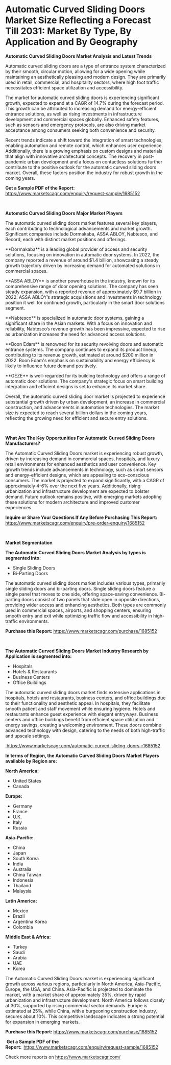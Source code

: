 <p><h1>Automatic Curved Sliding Doors Market Size Reflecting a Forecast Till 2031: Market By Type, By Application and By Geography</h1></p><p><strong>Automatic Curved Sliding Doors Market Analysis and Latest Trends</strong></p>
<p><p>Automatic curved sliding doors are a type of entrance system characterized by their smooth, circular motion, allowing for a wide opening while maintaining an aesthetically pleasing and modern design. They are primarily used in retail, commercial, and hospitality sectors, where high foot traffic necessitates efficient space utilization and accessibility. </p><p>The market for automatic curved sliding doors is experiencing significant growth, expected to expand at a CAGR of 14.7% during the forecast period. This growth can be attributed to increasing demand for energy-efficient entrance solutions, as well as rising investments in infrastructure development and commercial spaces globally. Enhanced safety features, such as sensors and emergency protocols, are also driving market acceptance among consumers seeking both convenience and security.</p><p>Recent trends indicate a shift toward the integration of smart technologies, enabling automation and remote control, which enhances user experience. Additionally, there is a growing emphasis on custom designs and materials that align with innovative architectural concepts. The recovery in post-pandemic urban development and a focus on contactless solutions further contribute to the positive outlook for the automatic curved sliding doors market. Overall, these factors position the industry for robust growth in the coming years.</p></p>
<p><strong>Get a Sample PDF of the Report:&nbsp;</strong> <a href="https://www.marketscagr.com/enquiry/request-sample/1685152?utm_campaign=1999&utm_medium=2&utm_source=Github&utm_content=ia&utm_term=30122024&utm_id=automatic-curved-sliding-doors">https://www.marketscagr.com/enquiry/request-sample/1685152</a></p>
<p>&nbsp;</p>
<p><strong>Automatic Curved Sliding Doors Major Market Players</strong></p>
<p><p>The automatic curved sliding doors market features several key players, each contributing to technological advancements and market growth. Significant companies include Dormakaba, ASSA ABLOY, Nabtesco, and Record, each with distinct market positions and offerings.</p><p>**Dormakaba** is a leading global provider of access and security solutions, focusing on innovation in automatic door systems. In 2022, the company reported a revenue of around $1.4 billion, showcasing a steady growth trajectory driven by increasing demand for automated solutions in commercial spaces.</p><p>**ASSA ABLOY** is another powerhouse in the industry, known for its comprehensive range of door opening solutions. The company has seen steady expansion, with a reported revenue of approximately $9.7 billion in 2022. ASSA ABLOY’s strategic acquisitions and investments in technology position it well for continued growth, particularly in the smart door solutions segment.</p><p>**Nabtesco** is specialized in automatic door systems, gaining a significant share in the Asian markets. With a focus on innovation and reliability, Nabtesco’s revenue growth has been impressive, expected to rise as urbanization increases the need for advanced access solutions.</p><p>**Boon Edam** is renowned for its security revolving doors and automatic entrance systems. The company continues to expand its product lineup, contributing to its revenue growth, estimated at around $200 million in 2022. Boon Edam's emphasis on sustainability and energy efficiency is likely to influence future demand positively.</p><p>**GEZE** is well-regarded for its building technology and offers a range of automatic door solutions. The company's strategic focus on smart building integration and efficient designs is set to enhance its market share.</p><p>Overall, the automatic curved sliding door market is projected to experience substantial growth driven by urban development, an increase in commercial construction, and advancements in automation technologies. The market size is expected to reach several billion dollars in the coming years, reflecting the growing need for efficient and secure entry solutions.</p></p>
<p>&nbsp;</p>
<p><strong>What Are The Key Opportunities For Automatic Curved Sliding Doors Manufacturers?</strong></p>
<p><p>The Automatic Curved Sliding Doors market is experiencing robust growth, driven by increasing demand in commercial spaces, hospitals, and luxury retail environments for enhanced aesthetics and user convenience. Key growth trends include advancements in technology, such as smart sensors and energy-efficient designs, which are appealing to eco-conscious consumers. The market is projected to expand significantly, with a CAGR of approximately 4-6% over the next five years. Additionally, rising urbanization and infrastructure development are expected to bolster demand. Future outlook remains positive, with emerging markets adopting these solutions for modern architecture and improved customer experiences.</p></p>
<p><strong>Inquire or Share Your Questions If Any Before Purchasing This Report:</strong> <a href="https://www.marketscagr.com/enquiry/pre-order-enquiry/1685152?utm_campaign=1999&utm_medium=2&utm_source=Github&utm_content=ia&utm_term=30122024&utm_id=automatic-curved-sliding-doors">https://www.marketscagr.com/enquiry/pre-order-enquiry/1685152</a></p>
<p>&nbsp;</p>
<p><strong>Market Segmentation</strong></p>
<p><strong>The Automatic Curved Sliding Doors Market Analysis by types is segmented into:</strong></p>
<p><ul><li>Single Sliding Doors</li><li>Bi-Parting Doors</li></ul></p>
<p><p>The automatic curved sliding doors market includes various types, primarily single sliding doors and bi-parting doors. Single sliding doors feature a single panel that moves to one side, offering space-saving convenience. Bi-parting doors consist of two panels that slide open in opposite directions, providing wider access and enhancing aesthetics. Both types are commonly used in commercial spaces, airports, and shopping centers, ensuring smooth entry and exit while optimizing traffic flow and accessibility in high-traffic environments.</p></p>
<p><strong>Purchase this Report:&nbsp;</strong><a href="https://www.marketscagr.com/purchase/1685152?utm_campaign=1999&utm_medium=2&utm_source=Github&utm_content=ia&utm_term=30122024&utm_id=automatic-curved-sliding-doors">https://www.marketscagr.com/purchase/1685152</a></p>
<p>&nbsp;</p>
<p><strong>The Automatic Curved Sliding Doors Market Industry Research by Application is segmented into:</strong></p>
<p><ul><li>Hospitals</li><li>Hotels & Restaurants</li><li>Business Centers</li><li>Office Buildings</li></ul></p>
<p><p>The automatic curved sliding doors market finds extensive applications in hospitals, hotels and restaurants, business centers, and office buildings due to their functionality and aesthetic appeal. In hospitals, they facilitate smooth patient and staff movement while ensuring hygiene. Hotels and restaurants enhance guest experience with elegant entryways. Business centers and office buildings benefit from efficient space utilization and energy savings, creating a welcoming environment. These doors combine advanced technology with design, catering to the needs of both high-traffic and upscale settings.</p></p>
<p><a href="https://www.marketscagr.com/automatic-curved-sliding-doors-r1685152?utm_campaign=1999&utm_medium=2&utm_source=Github&utm_content=ia&utm_term=30122024&utm_id=automatic-curved-sliding-doors">&nbsp;https://www.marketscagr.com/automatic-curved-sliding-doors-r1685152</a></p>
<p><strong>In terms of Region, the Automatic Curved Sliding Doors Market Players available by Region are:</strong></p>
<p>
    <p> <strong> North America: </strong>
        <ul>
            <li>United States</li>
            <li>Canada</li>
        </ul>
        </p> 
    <p> <strong> Europe: </strong>
        <ul>
            <li>Germany</li>
            <li>France</li>
            <li>U.K.</li>
            <li>Italy</li>
            <li>Russia</li>
        </ul>
        </p> 
    <p> <strong> Asia-Pacific: </strong>
        <ul>
            <li>China</li>
            <li>Japan</li>
            <li>South Korea</li>
            <li>India</li>
            <li>Australia</li>
            <li>China Taiwan</li>
            <li>Indonesia</li>
            <li>Thailand</li>
            <li>Malaysia</li>
        </ul>
        </p> 
    <p> <strong> Latin America: </strong>
        <ul>
            <li>Mexico</li>
            <li>Brazil</li>
            <li>Argentina Korea</li>
            <li>Colombia</li>
        </ul>
        </p> 
    <p> <strong> Middle East & Africa: </strong>
        <ul>
            <li>Turkey</li>
            <li>Saudi</li>
            <li>Arabia</li>
            <li>UAE</li>
            <li>Korea</li>
        </ul>
    </p>
    </p>
<p><p>The Automatic Curved Sliding Doors market is experiencing significant growth across various regions, particularly in North America, Asia-Pacific, Europe, the USA, and China. Asia-Pacific is projected to dominate the market, with a market share of approximately 35%, driven by rapid urbanization and infrastructure development. North America follows closely at 30%, supported by rising commercial sector demands. Europe is estimated at 25%, while China, with a burgeoning construction industry, secures about 10%. This competitive landscape indicates a strong potential for expansion in emerging markets.</p></p>
<p><strong>Purchase this Report: </strong><a href="https://www.marketscagr.com/purchase/1685152?utm_campaign=1999&utm_medium=2&utm_source=Github&utm_content=ia&utm_term=30122024&utm_id=automatic-curved-sliding-doors">https://www.marketscagr.com/purchase/1685152</a></p>
<p>&nbsp;<strong>Get a Sample PDF of the Report:&nbsp;&nbsp;</strong><a href="https://www.marketscagr.com/enquiry/request-sample/1685152?utm_campaign=1999&utm_medium=2&utm_source=Github&utm_content=ia&utm_term=30122024&utm_id=automatic-curved-sliding-doors">https://www.marketscagr.com/enquiry/request-sample/1685152</a></p>
<p><strong></strong></p>
<p>Check more reports on <a href="https://www.marketscagr.com/?utm_campaign=1999&utm_medium=2&utm_source=Github&utm_content=ia&utm_term=30122024&utm_id=automatic-curved-sliding-doors">https://www.marketscagr.com/</a></p>
